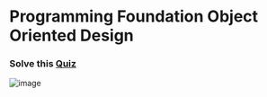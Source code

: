 # Programming Foundation Object Oriented Design

### Solve this [Quiz](https://docs.google.com/forms/d/e/1FAIpQLSeAjGOrghFD2YwiRRFU2T7J19t6rugE5KGL5jOuZN1dzWV0qA/viewform?usp=sf_link)


![image](https://user-images.githubusercontent.com/100791622/179488446-8b28aa02-4494-46c4-9ed0-7c9e8d97f0ed.png)
